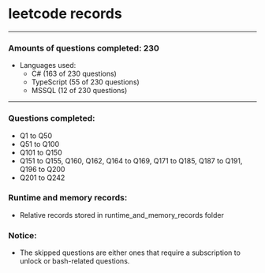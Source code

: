 # leetcode records
-----
### Amounts of questions completed: 230
- Languages used:
  - C# (163 of 230 questions)
  - TypeScript (55 of 230 questions)
  - MSSQL (12 of 230 questions)
-----
### Questions completed:
- Q1 to Q50
- Q51 to Q100
- Q101 to Q150
- Q151 to Q155, Q160, Q162, Q164 to Q169, Q171 to Q185, Q187 to Q191, Q196 to Q200
- Q201 to Q242
### Runtime and memory records:
- Relative records stored in runtime_and_memory_records folder
### Notice:
- The skipped questions are either ones that require a subscription to unlock or bash-related questions.